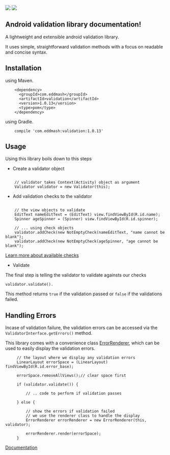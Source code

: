 <a href='https://bintray.com/eddmash/maven/validation/1.0.0/link'><img src='https://api.bintray.com/packages/eddmash/maven/validation/images/download.svg?version=1.0.0'></a>
<a href='https://bintray.com/eddmash/maven/validation?source=watch' alt='Get automatic notifications about new "validation" versions'><img src='https://www.bintray.com/docs/images/bintray_badge_color.png'></a>

Android validation library documentation!
-----------------------------------------

A lightweight and extensible android validation library.

It uses simple, straightforward validation methods with a focus on readable and concise syntax.

Installation
------------

using Maven.

```
    <dependency>
      <groupId>com.eddmash</groupId>
      <artifactId>validation</artifactId>
      <version>1.0.13</version>
      <type>pom</type>
    </dependency>
```

using Gradle.

```
    compile 'com.eddmash:validation:1.0.13'
```

Usage
-----
Using this library boils down to this steps

- Create a validator object

```

    // validator takes Context(Activity) object as argument
    Validator validator = new Validator(this);
```

- Add validation checks to the validator

```

    // the view objects to validate
    EditText nameEditText = (EditText) view.findViewById(R.id.name);
    Spinner ageSpinner = (Spinner) view.findViewById(R.id.spinner);

    // ... using check objects
    validator.addCheck(new NotEmptyCheck(nameEditText, "name cannot be blank");
    validator.addCheck(new NotEmptyCheck(ageSpinner, "age cannot be blank");
```
[Learn more about available checks](http://android-validation-library.readthedocs.io/en/latest/checks.html)

- Validate

The final step is telling the validator to validate againsts our checks

```
validator.validate().
```

This method returns ``true`` if the validation passed or ``false`` if the validations failed.

Handling Errors
---------------

Incase of validation failure, the validation errors can be accessed via the
`ValidatorInterface.getErrors()` method.

This library comes with a convenience class 
[ErrorRenderer](http://android-validation-library.readthedocs.io/en/latest/renderer.html), which 
can be used to easily display the validation errors.

```
     // the layout where we display any validation errors
     LinearLayout errorSpace = (LinearLayout) findViewById(R.id.error_base);
     
     errorSpace.removeAllViews();// clear space first
     
     if (validator.validate()) {
     
         // .. code to perform if validation passes
         
     } else {
     
         // show the errors if validation failed
         // we use the renderer class to handle the display
         ErrorRenderer errorRenderer = new ErrorRenderer(this, validator);
         
         errorRenderer.render(errorSpace);
     }
```

[Documentation](http://android-validation-library.readthedocs.io)

